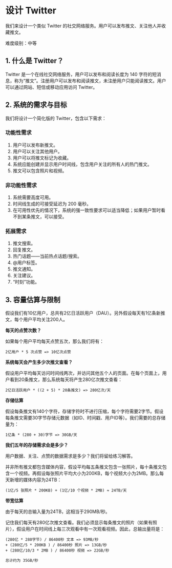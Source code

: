 # 设计 Twitter

我们来设计一个类似 Twitter 的社交网络服务。用户可以发布推文、关注他人并收藏推文。

难度级别：中等

## 1. 什么是 Twitter？
Twitter 是一个在线社交网络服务，用户可以发布和阅读长度为 140 字符的短消息，称为“推文”。注册用户可以发布和阅读推文，未注册用户只能阅读推文。用户可以通过网站、短信或移动应用访问 Twitter。

## 2. 系统的需求与目标
我们将设计一个简化版的 Twitter，包含以下需求：

### 功能性需求
1. 用户可以发布新推文。
2. 用户可以关注其他用户。
3. 用户可以将推文标记为收藏。
4. 系统应能创建并显示用户时间线，包含用户关注的所有人的热门推文。
5. 推文可以包含照片和视频。

### 非功能性需求
1. 系统需要高度可用。
2. 时间线生成的可接受延迟为 200 毫秒。
3. 在可用性优先的情况下，系统的强一致性要求可以适当降低；如果用户暂时看不到某条推文，可以接受。

### 拓展需求
1. 推文搜索。
2. 回复推文。
3. 热门话题——当前热点话题/搜索。
4. @用户标签。
5. 推文通知。
6. 关注建议。
7. “时刻”功能。

## 3. 容量估算与限制

假设我们有10亿用户，总共有2亿日活跃用户（DAU）。另外假设每天有1亿条新推文，每个用户平均关注200人。

**每天的点赞次数？**

如果每个用户平均每天点赞五次，那么我们将有：

`2亿用户 * 5 次点赞 => 10亿次点赞`

**系统每天会产生多少次推文查看？**

假设用户平均每天访问时间线两次，并访问其他五个人的页面。在每个页面上，用户看到20条推文，那么系统每天将产生280亿次推文查看：

`2亿日活跃用户 * ((2 + 5) * 20条推文) => 280亿次/天`

**存储估算**

假设每条推文有140个字符，存储字符时不进行压缩，每个字符需要2字节。假设每条推文需要30字节存储元数据（如ID、时间戳、用户ID等）。我们需要的总存储量为：

`1亿条 * (280 + 30)字节 => 30GB/天`

**我们五年的存储需求会是多少？**

用户数据、关注、点赞的数据需求是多少？我们将留给练习解答。

并非所有推文都包含媒体内容，假设平均每五条推文包含一张照片，每十条推文包含一个视频。再假设每张照片平均大小为200KB，每个视频大小为2MB。那么每天新增的媒体内容为24TB：

`(1亿/5 张照片 * 200KB) + (1亿/10 个视频 * 2MB) ≈ 24TB/天`

**带宽估算**

由于每天的总输入量为24TB，这相当于290MB/秒。

记住我们每天有280亿次推文查看。我们必须显示每条推文的照片（如果有照片），假设用户在时间线上每三次观看中有一次观看视频。因此，总输出量将是：
```
(280亿 * 280字节) / 86400秒 文本 => 93MB/秒 
+ (280亿/5 * 200KB ) / 86400秒 照片 => 13GB/秒 
+ (280亿/10/3 * 2MB ) / 86400秒 视频 => 22GB/秒  

总计约为 35GB/秒
```




